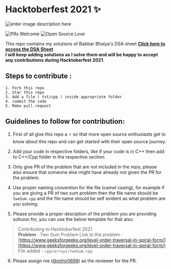 # Hacktoberfest 2021 ✨


![enter image description here](https://user-images.githubusercontent.com/64991656/135403993-8436cfd2-5314-4c03-8509-d33e51c565b2.png)

![PRs Welcome](https://img.shields.io/badge/PRs-welcome-brightgreen.svg?style=flat-square)&nbsp;![Open Source Love](https://badges.frapsoft.com/os/v1/open-source.svg?v=102)

This repo contains my solutions of Babbar Bhaiya's DSA sheet **[Click here to access the DSA Sheet](https://drive.google.com/file/d/1FMdN_OCfOI0iAeDlqswCiC2DZzD4nPsb/view) 
<br />I will keep adding solutions as I solve them and will be happy to accept any contributions during Hacktoberfest 2021**.

## Steps to contribute :

    1. Fork this repo
    2. Star this repo
    3. Add a file ( txt/cpp ) inside appropriate folder 
    4. commit the code
    5. Make pull request
  ## Guidelines to follow for contribution:
1. First of all give this repo a ⭐ so that more open source enthusiasts get to know about this repo and can get started with their open source journey.

 1.  Add your code in respective folders, like if your code is in C++ then add to C++/Cpp folder in the respective section.
 2. Only give PR of the problem that are not included in the repo, please also ensure that someone else might have already not given the PR for the problem.
 3. Use proper naming convention for the file (camel casing), for example  if you are giving a PR of two sum problem then the file name should be `twoSum.cpp` and the  file name should be self evident as what problem are you solving.
 4. Please provide a proper desciption of the problem you are providing soltuion for, you can use the below template for that also:
 

> Contributing to Hacktoberfest 2021  
> **Problem**    :     Two Sum Problem
>   Link to the problem : [https://www.geeksforgeeks.org/level-order-traversal-in-spiral-form/](https://www.geeksforgeeks.org/level-order-traversal-in-spiral-form/)
>   File added - `cpp/arrays/twoSum.cpp`
6. Please assign me ([@mihir0699](https://github.com/mihir0699)) as the reviewer for the PR.
